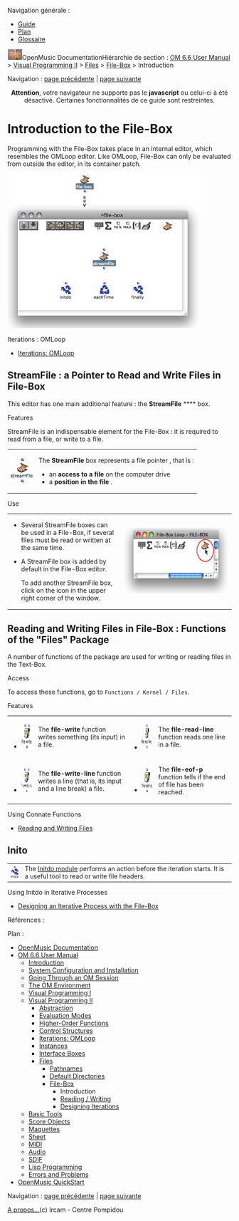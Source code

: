 <div id="tplf" class="tplPage">

<div id="tplh">

<span class="hidden">Navigation générale : </span>

  - [<span>Guide</span>](OM-Documentation.md)
  - [<span>Plan</span>](OM-Documentation_1.md)
  - [<span>Glossaire</span>](OM-Documentation_2.md)

</div>

<div id="tplt">

![empty.gif](../tplRes/page/empty.gif)![logoom1.png](../res/logoom1.png)<span class="tplTi">OpenMusic
Documentation</span><span class="sw_outStack_navRoot"><span class="hidden">Hiérarchie
de section : </span>[<span>OM 6.6 User
Manual</span>](OM-User-Manual.md)<span class="stkSep"> \>
</span>[<span>Visual Programming
II</span>](AdvancedVisualProgramming.md)<span class="stkSep"> \>
</span>[<span>Files</span>](Files.md)<span class="stkSep"> \>
</span>[<span>File-Box</span>](File-Box.md)<span class="stkSep"> \>
</span><span class="stkSel_yes"><span>Introduction</span></span></span>

</div>

<div class="tplNav">

<span class="hidden">Navigation : </span>[<span>page
précédente</span>](File-Box.md "page précédente(File-Box)")<span class="hidden">
| </span>[<span>page
suivante</span>](ReadingWriting.md "page suivante(Reading / Writing)")

</div>

<div id="tplc" class="tplc_out_yes">

<div style="text-align: center;">

**Attention**, votre navigateur ne supporte pas le **javascript** ou
celui-ci à été désactivé. Certaines fonctionnalités de ce guide sont
restreintes.

</div>

<div class="headCo">

# <span>Introduction to the File-Box</span>

<div class="headCo_co">

<div>

<div class="infobloc">

<div class="txt">

Programming with the File-Box takes place in an internal editor, which
resembles the OMLoop editor. Like OMLoop, File-Box can only be evaluated
from outside the editor, in its container patch.

</div>

<div class="caption">

<div class="caption_co">

![file-box1.png](../res/file-box1.png)

</div>

</div>

<div class="linkSet">

<div class="linkSet_ti">

<span>Iterations : OMLoop</span>

</div>

<div class="linkUL">

  - [<span>Iterations: OMLoop</span>](OMLoop.md)

</div>

</div>

</div>

<div class="part">

## <span>StreamFile : a Pointer to Read and Write Files in File-Box</span>

<div class="part_co">

<div class="infobloc">

<div class="txt">

This editor has one main additional feature : the **StreamFile** ****
box.

</div>

</div>

<div class="infobloc">

<div class="infobloc_ti">

<span>Features</span>

</div>

<div class="txt">

StreamFile is an indispensable element for the File-Box : it is required
to read from a file, or write to a file.

</div>

<div class="txt">

<table>
<tbody>
<tr class="odd">
<td><p><span class="iconButton_tim"><img src="../res/streamfile_icon.png" class="sfile_icon-png_icon-gif_icon" width="49" height="58" alt="streamfile_icon.png" /></span></p></td>
<td><p>The <strong>StreamFile</strong> box represents a file pointer , that is :</p>
<ul>
<li><span>an <strong>access to a file</strong> on the computer drive</span></li>
<li><span>a <strong>position in the file</strong> . </span></li>
</ul></td>
</tr>
</tbody>
</table>

</div>

</div>

<div class="infobloc">

<div class="infobloc_ti">

<span>Use</span>

</div>

<div class="txtRes">

<table>
<colgroup>
<col style="width: 50%" />
<col style="width: 50%" />
</colgroup>
<tbody>
<tr class="odd">
<td><div class="dk_txtRes_txt txt">
<ul>
<li><p>Several StreamFile boxes can be used in a File-Box, if several files must be read or written at the same time.</p></li>
<li><p>A StreamFile box is added by default in the File-Box editor.</p>
<p>To add another StreamFile box, click on the icon in the upper right corner of the window.</p></li>
</ul>
</div></td>
<td><div class="caption">
<div class="caption_co">
<img src="../res/addfilebox.png" width="283" height="147" alt="addfilebox.png" />
</div>
</div></td>
</tr>
</tbody>
</table>

</div>

</div>

</div>

</div>

<div class="part">

## <span>Reading and Writing Files in File-Box : Functions of the "Files" Package</span>

<div class="part_co">

<div class="infobloc">

<div class="txt">

A number of functions of the package are used for writing or reading
files in the Text-Box.

</div>

</div>

<div class="infobloc">

<div class="infobloc_ti">

<span>Access</span>

</div>

<div class="txt">

To access these functions, go to `Functions / Kernel / Files`.

</div>

</div>

<div class="infobloc">

<div class="infobloc_ti">

<span>Features</span>

</div>

<div class="txt">

<table>
<tbody>
<tr class="odd">
<td><ul>
<li><p><span class="iconButton_tim"><img src="../res/write_icon.png" class="sfile_icon-png_icon-gif_icon" width="48" height="56" alt="write_icon.png" /></span></p></li>
</ul></td>
<td><p>The <strong>file-write</strong> function writes something (its input) in a file.</p></td>
<td><ul>
<li><p><span class="iconButton_tim"><img src="../res/readline_icon.png" class="sfile_icon-png_icon-gif_icon" width="66" height="59" alt="readline_icon.png" /></span></p></li>
</ul></td>
<td><p>The <strong>file-read-line</strong> function reads one line in a file.</p></td>
</tr>
<tr class="even">
<td><ul>
<li><p><span class="iconButton_tim"><img src="../res/writeline_icon.png" class="sfile_icon-png_icon-gif_icon" width="69" height="54" alt="writeline_icon.png" /></span></p></li>
</ul></td>
<td><p>The <strong>file-write-line</strong> function writes a line (that is, its input and a line break) a file.</p></td>
<td><ul>
<li><p><span class="iconButton_tim"><img src="../res/eof_icon.png" class="sfile_icon-png_icon-gif_icon" width="46" height="54" alt="eof_icon.png" /></span></p></li>
</ul></td>
<td><p>The <strong>file-eof-p</strong> function tells if the end of file has been reached.</p></td>
</tr>
</tbody>
</table>

</div>

<div class="linkSet">

<div class="linkSet_ti">

<span>Using Connate Functions</span>

</div>

<div class="linkUL">

  - [<span>Reading and Writing Files</span>](ReadingWriting.md)

</div>

</div>

</div>

</div>

</div>

<div class="part">

## <span>Inito</span>

<div class="part_co">

<div class="infobloc">

<div class="txt">

|                                                                             |                                                                                                                                                        |
| --------------------------------------------------------------------------- | ------------------------------------------------------------------------------------------------------------------------------------------------------ |
| <span class="iconButton_tim">![init\_icon.png](../res/init_icon.png)</span> | The [<span>Initdo module</span>](LoopEvaluators.md) performs an action before the iteration starts. It is a useful tool to read or write file headers. |

</div>

<div class="linkSet">

<div class="linkSet_ti">

<span>Using Initdo in Iterative Processes</span>

</div>

<div class="linkUL">

  - [<span>Designing an Iterative Process with the
    File-Box</span>](FileBoxIterations.md)

</div>

</div>

</div>

</div>

</div>

</div>

</div>

</div>

<span class="hidden">Références : </span>

</div>

<div id="tplo" class="tplo_out_yes">

<div class="tplOTp">

<div class="tplOBm">

<div id="mnuFrm">

<span class="hidden">Plan :</span>

<div id="mnuFrmUp" onmouseout="menuScrollTiTask.fSpeed=0;" onmouseover="if(menuScrollTiTask.fSpeed&gt;=0) {menuScrollTiTask.fSpeed=-2; scTiLib.addTaskNow(menuScrollTiTask);}" onclick="menuScrollTiTask.fSpeed-=2;" style="display: none;">

<span id="mnuFrmUpLeft">[](#)</span><span id="mnuFrmUpCenter"></span><span id="mnuFrmUpRight"></span>

</div>

<div id="mnuScroll">

  - [<span>OpenMusic Documentation</span>](OM-Documentation.md)
  - [<span>OM 6.6 User Manual</span>](OM-User-Manual.md)
      - [<span>Introduction</span>](00-Sommaire.md)
      - [<span>System Configuration and
        Installation</span>](Installation.md)
      - [<span>Going Through an OM Session</span>](Goingthrough.md)
      - [<span>The OM Environment</span>](Environment.md)
      - [<span>Visual Programming I</span>](BasicVisualProgramming.md)
      - [<span>Visual Programming
        II</span>](AdvancedVisualProgramming.md)
          - [<span>Abstraction</span>](Abstraction.md)
          - [<span>Evaluation Modes</span>](EvalModes.md)
          - [<span>Higher-Order Functions</span>](HighOrder.md)
          - [<span>Control Structures</span>](Control.md)
          - [<span>Iterations: OMLoop</span>](OMLoop.md)
          - [<span>Instances</span>](Instances.md)
          - [<span>Interface Boxes</span>](InterfaceBoxes.md)
          - [<span>Files</span>](Files.md)
              - [<span>Pathnames</span>](Pathnames.md)
              - [<span>Default Directories</span>](DefDirectories.md)
              - [<span>File-Box</span>](File-Box.md)
                  - <span id="i3" class="outLeftSel_yes"><span>Introduction</span></span>
                  - [<span>Reading / Writing</span>](ReadingWriting.md)
                  - [<span>Designing
                    Iterations</span>](FileBoxIterations.md)
      - [<span>Basic Tools</span>](BasicObjects.md)
      - [<span>Score Objects</span>](ScoreObjects.md)
      - [<span>Maquettes</span>](Maquettes.md)
      - [<span>Sheet</span>](Sheet.md)
      - [<span>MIDI</span>](MIDI.md)
      - [<span>Audio</span>](Audio.md)
      - [<span>SDIF</span>](SDIF.md)
      - [<span>Lisp Programming</span>](Lisp.md)
      - [<span>Errors and Problems</span>](errors.md)
  - [<span>OpenMusic QuickStart</span>](QuickStart-Chapters.md)

</div>

<div id="mnuFrmDown" onmouseout="menuScrollTiTask.fSpeed=0;" onmouseover="if(menuScrollTiTask.fSpeed&lt;=0) {menuScrollTiTask.fSpeed=2; scTiLib.addTaskNow(menuScrollTiTask);}" onclick="menuScrollTiTask.fSpeed+=2;" style="display: none;">

<span id="mnuFrmDownLeft">[](#)</span><span id="mnuFrmDownCenter"></span><span id="mnuFrmDownRight"></span>

</div>

</div>

</div>

</div>

</div>

<div class="tplNav">

<span class="hidden">Navigation : </span>[<span>page
précédente</span>](File-Box.md "page précédente(File-Box)")<span class="hidden">
| </span>[<span>page
suivante</span>](ReadingWriting.md "page suivante(Reading / Writing)")

</div>

<div id="tplb">

[<span>A propos...</span>](OM-Documentation_3.md)(c) Ircam - Centre
Pompidou

</div>

</div>
